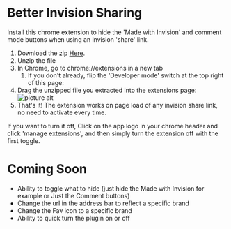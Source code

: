 # Better Invision Sharing
Install this chrome extension to hide the 'Made with Invision' and comment mode buttons when using an invision 'share' link.

1. Download the zip [Here](https://github.com/heycameron/better-Invision-sharing/blob/master/Better-Invision-Sharing.zip).
2. Unzip the file
3. In Chrome, go to chrome://extensions in a new tab
	1. If you don't already, flip the 'Developer mode' switch at the top right of this page:
4. Drag the unzipped file you extracted into the extensions page:
![picture alt](https://i.imgur.com/rjkZYSM.gif "Drag Folder into Extensions")
5. That's it! The extension works on page load of any invision share link, no need to activate every time. 

If you want to turn it off, Click on the app logo in your chrome header and click 'manage extensions', and then simply turn the extension off with the first toggle.

# Coming Soon
* Ability to toggle what to hide (just hide the Made with Invision for example or Just the Comment buttons)
* Change the url in the address bar to reflect a specific brand
* Change the Fav icon to a specific brand
* Ability to quick turn the plugin on or off